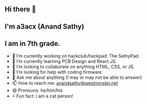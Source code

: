 ## Hi there 👋
## I'm a3acx (Anand Sathy)
## I am in 7th grade.


- 🔭 I’m currently working on hackclub/hackpad: The SathyPad.
- 🌱 I’m currently learning PCB Design and React.JS.
- 👯 I’m looking to collaborate on anything HTML, CSS, or JS.
- 🤔 I’m looking for help with coding firmware.
- 💬 Ask me about anything (I may or may not be able to answer)
- 📫 How to reach me: anandsathy@westminster.net
- 😄 Pronouns: he/him/his
- ⚡ Fun fact: I am a cat person!
